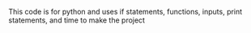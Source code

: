 This code is for python and uses if statements, functions, inputs, print statements, and time to make the project
